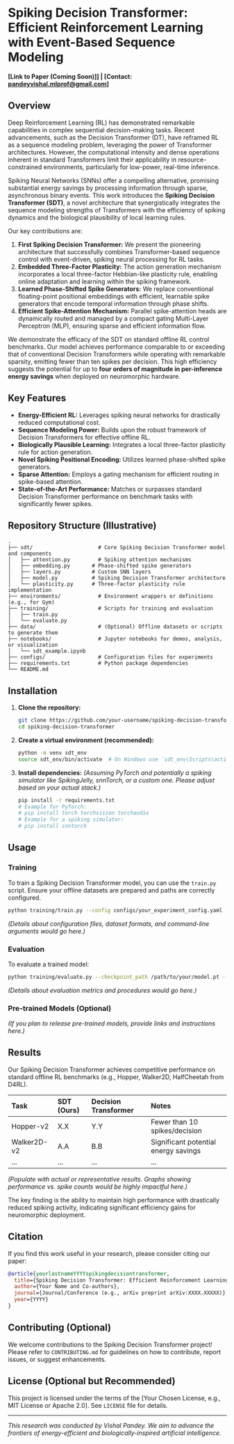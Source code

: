 # Spiking Decision Transformer: Efficient Reinforcement Learning with Event-Based Sequence Modeling

**[Link to Paper (Coming Soon)]] | [Contact: pandeyvishal.mlprof@gmail.com]**

## Overview

Deep Reinforcement Learning (RL) has demonstrated remarkable capabilities in complex sequential decision-making tasks. Recent advancements, such as the Decision Transformer (DT), have reframed RL as a sequence modeling problem, leveraging the power of Transformer architectures. However, the computational intensity and dense operations inherent in standard Transformers limit their applicability in resource-constrained environments, particularly for low-power, real-time inference.

Spiking Neural Networks (SNNs) offer a compelling alternative, promising substantial energy savings by processing information through sparse, asynchronous binary events. This work introduces the **Spiking Decision Transformer (SDT)**, a novel architecture that synergistically integrates the sequence modeling strengths of Transformers with the efficiency of spiking dynamics and the biological plausibility of local learning rules.

Our key contributions are:
1.  **First Spiking Decision Transformer:** We present the pioneering architecture that successfully combines Transformer-based sequence control with event-driven, spiking neural processing for RL tasks.
2.  **Embedded Three-Factor Plasticity:** The action generation mechanism incorporates a local three-factor Hebbian-like plasticity rule, enabling online adaptation and learning within the spiking framework.
3.  **Learned Phase-Shifted Spike Generators:** We replace conventional floating-point positional embeddings with efficient, learnable spike generators that encode temporal information through phase shifts.
4.  **Efficient Spike-Attention Mechanism:** Parallel spike-attention heads are dynamically routed and managed by a compact gating Multi-Layer Perceptron (MLP), ensuring sparse and efficient information flow.

We demonstrate the efficacy of the SDT on standard offline RL control benchmarks. Our model achieves performance comparable to or exceeding that of conventional Decision Transformers while operating with remarkable sparsity, emitting fewer than ten spikes per decision. This high efficiency suggests the potential for up to **four orders of magnitude in per-inference energy savings** when deployed on neuromorphic hardware.

## Key Features

*   **Energy-Efficient RL:** Leverages spiking neural networks for drastically reduced computational cost.
*   **Sequence Modeling Power:** Builds upon the robust framework of Decision Transformers for effective offline RL.
*   **Biologically Plausible Learning:** Integrates a local three-factor plasticity rule for action generation.
*   **Novel Spiking Positional Encoding:** Utilizes learned phase-shifted spike generators.
*   **Sparse Attention:** Employs a gating mechanism for efficient routing in spike-based attention.
*   **State-of-the-Art Performance:** Matches or surpasses standard Decision Transformer performance on benchmark tasks with significantly fewer spikes.

## Repository Structure (Illustrative)

```
.
├── sdt/                     # Core Spiking Decision Transformer model and components
│   ├── attention.py         # Spiking attention mechanisms
│   ├── embedding.py       # Phase-shifted spike generators
│   ├── layers.py          # Custom SNN layers
│   ├── model.py           # Spiking Decision Transformer architecture
│   └── plasticity.py      # Three-factor plasticity rule implementation
├── environments/            # Environment wrappers or definitions (e.g., for Gym)
├── training/                # Scripts for training and evaluation
│   ├── train.py
│   └── evaluate.py
├── data/                    # (Optional) Offline datasets or scripts to generate them
├── notebooks/               # Jupyter notebooks for demos, analysis, or visualization
│   └── sdt_example.ipynb
├── configs/                 # Configuration files for experiments
├── requirements.txt         # Python package dependencies
└── README.md
```

## Installation

1.  **Clone the repository:**
    ```bash
    git clone https://github.com/your-username/spiking-decision-transformer.git # Replace with actual repo name
    cd spiking-decision-transformer
    ```

2.  **Create a virtual environment (recommended):**
    ```bash
    python -m venv sdt_env
    source sdt_env/bin/activate  # On Windows use `sdt_env\Scripts\activate`
    ```

3.  **Install dependencies:**
    *(Assuming PyTorch and potentially a spiking simulator like SpikingJelly, snnTorch, or a custom one. Please adjust based on your actual stack.)*
    ```bash
    pip install -r requirements.txt
    # Example for PyTorch:
    # pip install torch torchvision torchaudio
    # Example for a spiking simulator:
    # pip install snntorch
    ```

## Usage

### Training

To train a Spiking Decision Transformer model, you can use the `train.py` script. Ensure your offline datasets are prepared and paths are correctly configured.

```bash
python training/train.py --config configs/your_experiment_config.yaml
```

*(Details about configuration files, dataset formats, and command-line arguments would go here.)*

### Evaluation

To evaluate a trained model:

```bash
python training/evaluate.py --checkpoint_path /path/to/your/model.pt --config configs/your_experiment_config.yaml
```

*(Details about evaluation metrics and procedures would go here.)*

### Pre-trained Models (Optional)

*(If you plan to release pre-trained models, provide links and instructions here.)*

## Results

Our Spiking Decision Transformer achieves competitive performance on standard offline RL benchmarks (e.g., Hopper, Walker2D, HalfCheetah from D4RL).

| Task        | SDT (Ours) | Decision Transformer | Notes                                     |
| :---------- | :--------- | :------------------- | :---------------------------------------- |
| Hopper-v2   | X.X        | Y.Y                  | Fewer than 10 spikes/decision             |
| Walker2D-v2 | A.A        | B.B                  | Significant potential energy savings      |
| ...         | ...        | ...                  | ...                                       |

*(Populate with actual or representative results. Graphs showing performance vs. spike counts would be highly impactful here.)*

The key finding is the ability to maintain high performance with drastically reduced spiking activity, indicating significant efficiency gains for neuromorphic deployment.

## Citation

If you find this work useful in your research, please consider citing our paper:

```bibtex
@article{yourlastnameYYYYspikingdecisiontransformer,
  title={Spiking Decision Transformer: Efficient Reinforcement Learning with Event-Based Sequence Modeling},
  author={Your Name and Co-authors},
  journal={Journal/Conference (e.g., arXiv preprint arXiv:XXXX.XXXXX)},
  year={YYYY}
}
```

## Contributing (Optional)

We welcome contributions to the Spiking Decision Transformer project! Please refer to `CONTRIBUTING.md` for guidelines on how to contribute, report issues, or suggest enhancements.

## License (Optional but Recommended)

This project is licensed under the terms of the [Your Chosen License, e.g., MIT License or Apache 2.0]. See `LICENSE` file for details.

---

*This research was conducted by Vishal Pandey. We aim to advance the frontiers of energy-efficient and biologically-inspired artificial intelligence.*
